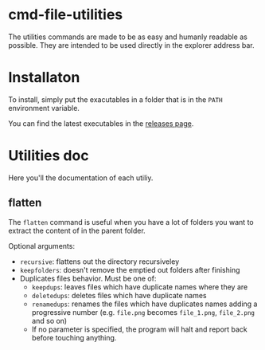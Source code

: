 # cmd-file-utilities

The utilities commands are made to be as easy and humanly readable as possible. They are intended to be used directly in the explorer address bar.

# Installaton
To install, simply put the exacutables in a folder that is in the `PATH` environment variable.

You can find the latest executables in the [releases page](https://github.com/MMauro94/cmd-file-utilities/releases).

# Utilities doc
Here you'll the documentation of each utiliy.

## flatten
The `flatten` command is useful when you have a lot of folders you want to extract the content of in the parent folder.

Optional arguments:
* `recursive`: flattens out the directory recursiveley
* `keepfolders`: doesn't remove the emptied out folders after finishing
* Duplicates files behavior. Must be one of:
  * `keepdups`: leaves files which have duplicate names where they are
  * `deletedups`: deletes files which have duplicate names
  * `renamedups`: renames the files which have duplicates names adding a progressive number (e.g. `file.png` becomes `file_1.png`, `file_2.png` and so on)
  * If no parameter is specified, the program will halt and report back before touching anything.
